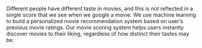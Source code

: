 Different people have different taste in movies, and this is not reflected in a single score that we see when we google a movie. We use machine learning to build a personalized movie recommendation system based on user’s previous movie ratings. Our movie scoring system helps users instantly discover movies to their liking, regardless of how distinct their tastes may be.

